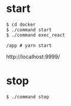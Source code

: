 # start
```
$ cd docker
$ ./command start
$ ./command exec_react

/app # yarn start
```
http://localhost:9999/

# stop
```
$ ./command stop
```
